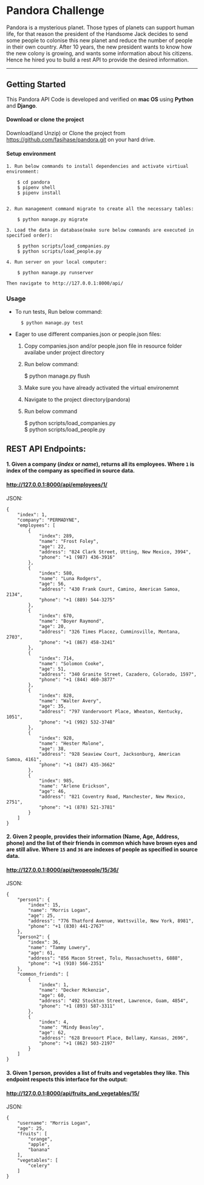 # Pandora Challenge
Pandora is a mysterious planet. Those types of planets can support human life, for that reason the president of the Handsome Jack decides to send some people to colonise this new planet and reduce the number of people in their own country. After 10 years, the new president wants to know how the new colony is growing, and wants some information about his citizens. Hence he hired you to build a rest API to provide the desired information.

- - -

## Getting Started
   This Pandora API Code is developed and verified on **mac OS** using **Python** and **Django**.

#### Download or clone the project


Download(and Unzip) or Clone the project from https://github.com/fasihase/pandora.git on your hard drive.


#### Setup environment

    1. Run below commands to install dependencies and activate virtiual environment:

        $ cd pandora
        $ pipenv shell
        $ pipenv install


    2. Run management command migrate to create all the necessary tables:
    
        $ python manage.py migrate

    3. Load the data in database(make sure below commands are executed in specified order):

        $ python scripts/load_companies.py
        $ python scripts/load_people.py

    4. Run server on your local computer:
    
        $ python manage.py runserver

    Then navigate to http://127.0.0.1:8000/api/


### Usage

* To run tests, Run below command:

        $ python manage.py test

* Eager to use different companies.json or people.json files:

    1. Copy companies.json and/or people.json file in resource folder availabe under project directory
    2. Run below command:

        $ python manage.py flush
    
    3. Make sure you have already activated the virtual environemnt
    4. Navigate to the project directory(pandora) 
    5. Run below command
    
        $ python scripts/load_companies.py     
        $ python scripts/load_people.py


## REST API Endpoints:
    
#### 1. Given a company (**_index_** or **_name_**), returns all its employees. Where `1` is index of the company as specified in source data.

#### http://127.0.0.1:8000/api/employees/1/

JSON:

    {
        "index": 1,
        "company": "PERMADYNE",
        "employees": [
            {
                "index": 289,
                "name": "Frost Foley",
                "age": 22,
                "address": "824 Clark Street, Utting, New Mexico, 3994",
                "phone": "+1 (987) 436-3916"
            },
            {
                "index": 580,
                "name": "Luna Rodgers",
                "age": 56,
                "address": "430 Frank Court, Camino, American Samoa, 2134",
                "phone": "+1 (889) 544-3275"
            },
            {
                "index": 670,
                "name": "Boyer Raymond",
                "age": 20,
                "address": "326 Times Placez, Cumminsville, Montana, 2703",
                "phone": "+1 (867) 458-3241"
            },
            {
                "index": 714,
                "name": "Solomon Cooke",
                "age": 51,
                "address": "340 Granite Street, Cazadero, Colorado, 1597",
                "phone": "+1 (844) 460-3877"
            },
            {
                "index": 828,
                "name": "Walter Avery",
                "age": 35,
                "address": "797 Vandervoort Place, Wheaton, Kentucky, 1051",
                "phone": "+1 (992) 532-3748"
            },
            {
                "index": 928,
                "name": "Hester Malone",
                "age": 38,
                "address": "928 Seaview Court, Jacksonburg, American Samoa, 4161",
                "phone": "+1 (847) 435-3662"
            },
            {
                "index": 985,
                "name": "Arlene Erickson",
                "age": 46,
                "address": "821 Coventry Road, Manchester, New Mexico, 2751",
                "phone": "+1 (878) 521-3781"
            }
        ]
    }
    


#### 2. Given 2 people, provides their information (Name, Age, Address, phone) and the list of their friends in common which have brown eyes and are still alive. Where `15` and `36` are indexes of people as specified in source data.

#### http://127.0.0.1:8000/api/twopeople/15/36/

JSON:

    {
        "person1": {
            "index": 15,
            "name": "Morris Logan",
            "age": 25,
            "address": "776 Thatford Avenue, Wattsville, New York, 8981",
            "phone": "+1 (830) 441-2767"
        },
        "person2": {
            "index": 36,
            "name": "Tammy Lowery",
            "age": 61,
            "address": "856 Macon Street, Tolu, Massachusetts, 6888",
            "phone": "+1 (910) 566-2351"
        },
        "common_friends": [
            {
                "index": 1,
                "name": "Decker Mckenzie",
                "age": 60,
                "address": "492 Stockton Street, Lawrence, Guam, 4854",
                "phone": "+1 (893) 587-3311"
            },
            {
                "index": 4,
                "name": "Mindy Beasley",
                "age": 62,
                "address": "628 Brevoort Place, Bellamy, Kansas, 2696",
                "phone": "+1 (862) 503-2197"
            }
        ]
    }


#### 3. Given 1 person, provides a list of fruits and vegetables they like. This endpoint respects this interface for the output:

#### http://127.0.0.1:8000/api/fruits_and_vegetables/15/

JSON:

    {
        "username": "Morris Logan",
        "age": 25,
        "fruits": [
            "orange",
            "apple",
            "banana"
        ],
        "vegetables": [
            "celery"
        ]
    }
